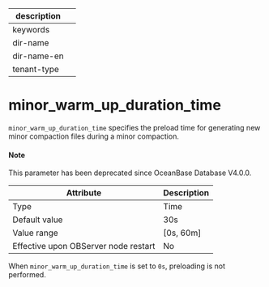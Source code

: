| description ||
|---|---|
| keywords ||
| dir-name ||
| dir-name-en ||
| tenant-type ||

# minor_warm_up_duration_time

`minor_warm_up_duration_time` specifies the preload time for generating new minor compaction files during a minor compaction.

<main id="notice" type='explain'>
  <h4>Note</h4>
  <p>This parameter has been deprecated since OceanBase Database V4.0.0. </p>
</main>

| **Attribute** | **Description** |
|------------------|-------------|
| Type | Time |
| Default value | 30s |
| Value range | \[0s, 60m\] |
| Effective upon OBServer node restart | No |

When `minor_warm_up_duration_time` is set to `0s`, preloading is not performed.
